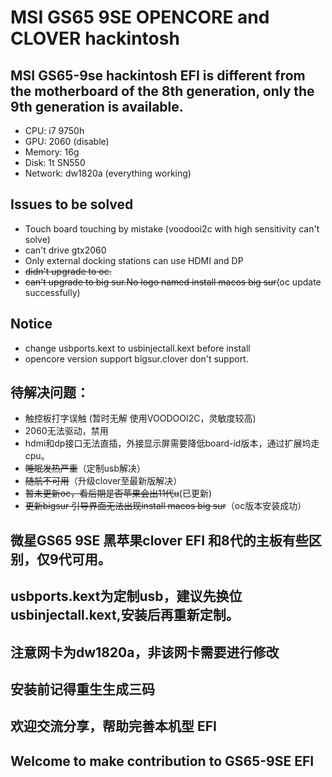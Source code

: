 # MSI GS65 9SE OPENCORE and CLOVER hackintosh
## MSI GS65-9se hackintosh EFI is different from the motherboard of the 8th generation, only the 9th generation is available.

+ CPU: i7 9750h
+ GPU: 2060 (disable)
+ Memory: 16g
+ Disk: 1t SN550
+ Network: dw1820a (everything working)

## Issues to be solved
+ Touch board touching by mistake (voodooi2c with high sensitivity can't solve)
+ can't drive gtx2060 
+ Only external docking stations can use HDMI and DP
+ ~~didn't upgrade to oc.~~
+ ~~can't upgrade to big sur.No logo named install macos big sur~~(oc update successfully)

## Notice
+ change usbports.kext to usbinjectall.kext before install
+ opencore version support bigsur.clover don't support.

## 待解决问题：
+ 触控板打字误触 (暂时无解 使用VOODOOI2C，灵敏度较高)
+ 2060无法驱动，禁用
+ hdmi和dp接口无法直插，外接显示屏需要降低board-id版本，通过扩展坞走cpu。
+ ~~睡眠发热严重~~（定制usb解决）
+ ~~随航不可用~~（升级clover至最新版解决）
+ ~~暂未更新oc，看后期是否苹果会出11代u~~(已更新)
+ ~~更新bigsur 引导界面无法出现install macos big sur~~（oc版本安装成功） 

## 微星GS65 9SE 黑苹果clover EFI 和8代的主板有些区别，仅9代可用。
## usbports.kext为定制usb，建议先换位usbinjectall.kext,安装后再重新定制。
## 注意网卡为dw1820a，非该网卡需要进行修改
## 安装前记得重生生成三码
## 欢迎交流分享，帮助完善本机型 EFI
## Welcome to make contribution to GS65-9SE EFI
